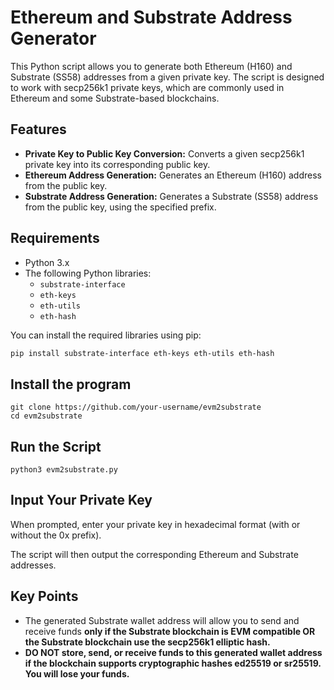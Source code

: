 # Ethereum and Substrate Address Generator

This Python script allows you to generate both Ethereum (H160) and Substrate (SS58) addresses from a given private key. The script is designed to work with secp256k1 private keys, which are commonly used in Ethereum and some Substrate-based blockchains.

## Features

- **Private Key to Public Key Conversion:** Converts a given secp256k1 private key into its corresponding public key.
- **Ethereum Address Generation:** Generates an Ethereum (H160) address from the public key.
- **Substrate Address Generation:** Generates a Substrate (SS58) address from the public key, using the specified prefix.

## Requirements

- Python 3.x
- The following Python libraries:
  - `substrate-interface`
  - `eth-keys`
  - `eth-utils`
  - `eth-hash`

You can install the required libraries using pip:

```bash
pip install substrate-interface eth-keys eth-utils eth-hash
```

## Install the program

```
git clone https://github.com/your-username/evm2substrate
cd evm2substrate
```

## Run the Script

```
python3 evm2substrate.py
```

## Input Your Private Key

When prompted, enter your private key in hexadecimal format (with or without the 0x prefix). 

The script will then output the corresponding Ethereum and Substrate addresses.

## Key Points

- The generated Substrate wallet address will allow you to send and receive funds **only if the Substrate blockchain is EVM compatible OR the Substrate blockchain use the secp256k1 elliptic hash.**
- **DO NOT store, send, or receive funds to this generated wallet address if the blockchain supports cryptographic hashes ed25519 or sr25519. You will lose your funds.**



